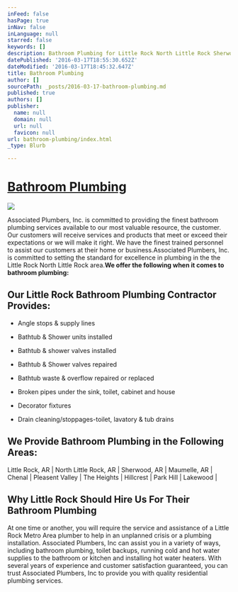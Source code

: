 ```yaml
---
inFeed: false
hasPage: true
inNav: false
inLanguage: null
starred: false
keywords: []
description: Bathroom Plumbing for Little Rock North Little Rock Sherwood Maumelle Chenal Pleasent Valley
datePublished: '2016-03-17T18:55:30.652Z'
dateModified: '2016-03-17T18:45:32.647Z'
title: Bathroom Plumbing
author: []
sourcePath: _posts/2016-03-17-bathroom-plumbing.md
published: true
authors: []
publisher:
  name: null
  domain: null
  url: null
  favicon: null
url: bathroom-plumbing/index.html
_type: Blurb

---
```

# [Bathroom Plumbing][0]
![](https://imgflo.herokuapp.com/graph/vahj1ThiexotieMo/0b3472c7bb45793b225807ec7b6ab16f/passthrough.jpg?height=600&input=https%3A%2F%2Fthe-grid-user-content.s3-us-west-2.amazonaws.com%2Fece95fee-2723-4e8b-8de0-432d2bb7685c.jpg&width=560)

Associated Plumbers, Inc. is committed to providing the finest bathroom plumbing services available to our most valuable resource, the customer. Our customers will receive services and products that meet or exceed their expectations or we will make it right. We have the finest trained personnel to assist our customers at their home or business.Associated Plumbers, Inc. is committed to setting the standard for excellence in plumbing in the the Little Rock North Little Rock area.**We offer the following when it comes to bathroom plumbing:**

## Our Little Rock  Bathroom Plumbing Contractor Provides:

* Angle stops & supply lines

* Bathtub & Shower units installed
* Bathtub & shower valves installed
* Bathtub & Shower valves repaired
* Bathtub waste & overflow repaired or replaced
* Broken pipes under the sink, toilet, cabinet and house
* Decorator fixtures
* Drain cleaning/stoppages-toilet, lavatory & tub drains

## We Provide Bathroom Plumbing in the Following Areas:

Little Rock, AR | North Little Rock, AR | Sherwood, AR | Maumelle, AR | Chenal | Pleasent Valley | The Heights | Hillcrest | Park Hill | Lakewood | 

## Why Little Rock Should Hire Us For Their Bathroom Plumbing

At one time or another, you will require the service and assistance of a Little Rock Metro Area plumber to help in an unplanned crisis or a plumbing installation. Associated Plumbers, Inc can assist you in a variety of ways, including bathroom plumbing, toilet backups, running cold and hot water supplies to the bathroom or kitchen and installing hot water heaters. With several years of experience and customer satisfaction guaranteed, you can trust Associated Plumbers, Inc to provide you with quality residential plumbing services.

[0]: null